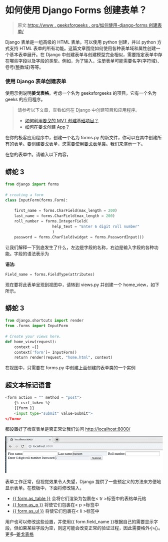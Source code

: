 # 如何使用 Django Forms 创建表单？

> 原文:[https://www . geeksforgeeks . org/如何使用-django-forms 创建表单/](https://www.geeksforgeeks.org/how-to-create-a-form-using-django-forms/)

Django 表单是一组高级的 HTML 表单，可以使用 python 创建，并以 python 方式支持 HTML 表单的所有功能。这篇文章围绕如何使用各种表单域和属性创建一个基本表单展开。在 Django 中创建表单与创建模型完全相似，需要指定表单中存在哪些字段以及字段的类型。例如，为了输入，注册表单可能需要名字(字符域)、卷号(整数域)等等。

### 使用 Django 表单创建表单

使用示例说明**姜戈表格**。考虑一个名为 geeksforgeeks 的项目，它有一个名为 geeks 的应用程序。

> 请参考以下文章，查看如何在 Django 中创建项目和应用程序。
> 
> *   [如何利用姜戈的 MVT 创建基础项目？](https://www.geeksforgeeks.org/how-to-create-a-basic-project-using-mvt-in-django/)
> *   [如何在姜戈创建 App？](https://www.geeksforgeeks.org/how-to-create-an-app-in-django/)

在你的极客应用程序中，创建一个名为 forms.py 的新文件，你可以在其中创建所有的表单。要创建姜戈表单，您需要使用[姜戈表单类](https://docs.djangoproject.com/en/2.2/topics/forms/#the-django-form-class)。我们来演示一下。

在您的表单中。请输入以下内容，

## 蟒蛇 3

```py
from django import forms

# creating a form
class InputForm(forms.Form):

    first_name = forms.CharField(max_length = 200)
    last_name = forms.CharField(max_length = 200)
    roll_number = forms.IntegerField(
                     help_text = "Enter 6 digit roll number"
                     )
    password = forms.CharField(widget = forms.PasswordInput())
```

让我们解释一下到底发生了什么，左边是字段的名称，右边是输入字段的各种功能。字段的语法表示为

**语法:**

```py
Field_name = forms.FieldType(attributes)
```

现在要将此表单呈现到视图中，请转到 views.py 并创建一个 home_view，如下所示。

## 蟒蛇 3

```py
from django.shortcuts import render
from .forms import InputForm

# Create your views here.
def home_view(request):
    context ={}
    context['form']= InputForm()
    return render(request, "home.html", context)
```

在视图中，只需要在 forms.py 中创建上面创建的表单类的一个实例

## 超文本标记语言

```py
<form action = "" method = "post">
    {% csrf_token %}
    {{form }}
    <input type="submit" value=Submit">
</form>
```

都设置好了检查表单是否正常让我们访问 [http://localhost:8000/](http://localhost:8000/)

![create-django-form](img/e9d524d717b984d477709d8dcf854fcd.png)

表单工作正常，但视觉效果令人失望，Django 提供了一些预定义的方法来方便地显示表单。在模板中，下面将修改输入，

*   [{{ form.as_table }}](https://www.geeksforgeeks.org/form-as_table-render-django-forms-as-table/) 会将它们渲染为包裹在< tr >标签中的表格单元格
*   [{{ form.as_p }}](https://www.geeksforgeeks.org/form-as_p-render-django-forms-as-paragraph/) 将使它们包裹在< p >标签中
*   [{{ form.as_ul }}](https://www.geeksforgeeks.org/form-as_ul-render-django-forms-as-list/) 将使它们包裹在< li >标签中

用户也可以修改这些设置，并使用{{ form.field_name }}根据自己的需要显示字段，但如果某些字段为空，则这可能会改变正常的验证过程，因此需要格外小心。更多–[姜戈表格](https://www.geeksforgeeks.org/django-forms/)
